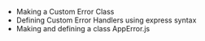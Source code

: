 
- Making a Custom Error Class  
- Defining Custom Error Handlers using express syntax
- Making and defining a class AppError.js


